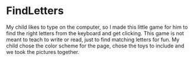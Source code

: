 ﻿# FindLetters
My child likes to type on the computer, so I made this little game for him to find the right letters from the keyboard and get clicking. This game is not meant to teach to write or read, just to find matching letters for fun. My child chose the color scheme for the page, chose the toys to include and we took the pictures together.
